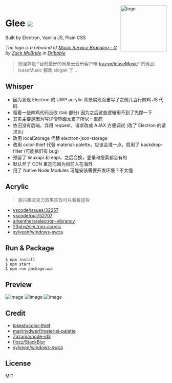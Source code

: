 <img src="resource/dock.png" alt="logo" width="144" height="144" align="right" />


# Glee [![](https://github.com/nondanee/Glee/workflows/package/badge.svg)](https://github.com/nondanee/Glee/actions?query=workflow:package)
Built by Electron, Vanilla JS, Plain CSS

*The logo is a rebound of [Music Service Branding - G](https://dribbble.com/shots/1203920-Music-Service-Branding-G) by [Zack McBride](https://dribbble.com/zMcBride) in [Dribbble](https://dribbble.com/)*

> ~~勉强算是 "目前最好的网易云音乐客户端 [trazyn/ieaseMusic](https://github.com/trazyn/ieaseMusic)" 的竞品~~ ieaseMusic 都改 slogan 了...

## Whisper
- 因为发现 Electron 的 UWP acrylic 背景实现而重写了之前几百行辣鸡 JS 代码
- 留着一些辣鸡代码没改 (tab 部分) 因为之后这些逻辑用不到了先撑一下
- 其实主要是因为写详情界面太累了所以一直鸽
- 依旧没有后端，弃用 request，请求改成 AJAX 方便调试 (改了 Electron 的请求头)
- 改用 localStorage 代替 electron-json-storage
- 改用 color-thief 代替 material-palette，应该会准一点，启用了 backdrop-filter (可能依旧有 bug)
- 预留了 linuxapi 和 eapi，之后会换，登录和搜索都会有的
- 默认开了 CDN 重定向因为目前人在海外
- 用了 Native Node Modules 可能安装需要开发环境？不太懂

## Acrylic
> 感兴趣亚克力效果实现可以看看这些
- [vscode/issues/32257](https://github.com/Microsoft/vscode/issues/32257)
- [vscode/pull/52707](https://github.com/Microsoft/vscode/pull/52707)
- [arkenthera/electron-vibrancy](https://github.com/arkenthera/electron-vibrancy)
- [23phy/electron-acrylic](https://github.com/23phy/electron-acrylic)
- [sylveon/windows-swca](https://github.com/sylveon/windows-swca)

## Run & Package
```
$ npm install
$ npm start
$ npm run package:win
```

## Preview
![image](https://user-images.githubusercontent.com/26399680/63419786-ff7ae400-c437-11e9-9eb0-59cc80ab78bd.png)
![image](https://user-images.githubusercontent.com/26399680/50385326-d79f7900-070e-11e9-95da-0d5a905e4979.png)
![image](https://user-images.githubusercontent.com/26399680/63419659-c5a9dd80-c437-11e9-87e4-b9f300271561.png)

## Credit
- [lokesh/color-thief](https://github.com/lokesh/color-thief)
- [marijnvdwerf/material-palette](https://github.com/marijnvdwerf/material-palette)
- [Zazama/node-id3](https://github.com/Zazama/node-id3)
- [flozz/StackBlur](https://github.com/flozz/StackBlur)
- [sylveon/windows-swca](https://github.com/sylveon/windows-swca)

## License
MIT

